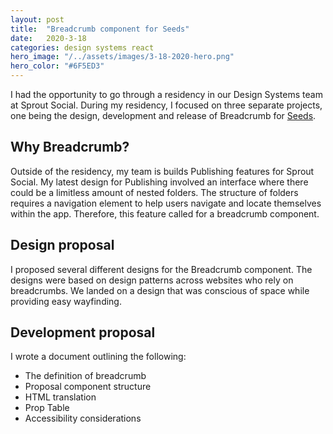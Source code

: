 ```yaml
---
layout: post
title:  "Breadcrumb component for Seeds"
date:   2020-3-18
categories: design systems react
hero_image: "/../assets/images/3-18-2020-hero.png"
hero_color: "#6F5ED3"
---
```


I had the opportunity to go through a residency in our Design Systems team at Sprout Social. During my residency, I focused on three separate projects, one being the design, development and release of Breadcrumb for [Seeds](https://seeds.sproutsocial.com "Sprout Social's Seeds").

## Why Breadcrumb?
Outside of the residency, my team is builds Publishing features for Sprout Social. My latest design for Publishing involved an interface where there could be a limitless amount of nested folders. The structure of folders requires a navigation element to help users navigate and locate themselves within the app. Therefore, this feature called for a breadcrumb component.

## Design proposal
I proposed several different designs for the Breadcrumb component. The designs were based on design patterns across websites who rely on breadcrumbs. We landed on a design that was conscious of space while providing easy wayfinding.

## Development proposal

I wrote a document outlining the following:
* The definition of breadcrumb
* Proposal component structure
* HTML translation
* Prop Table
* Accessibility considerations